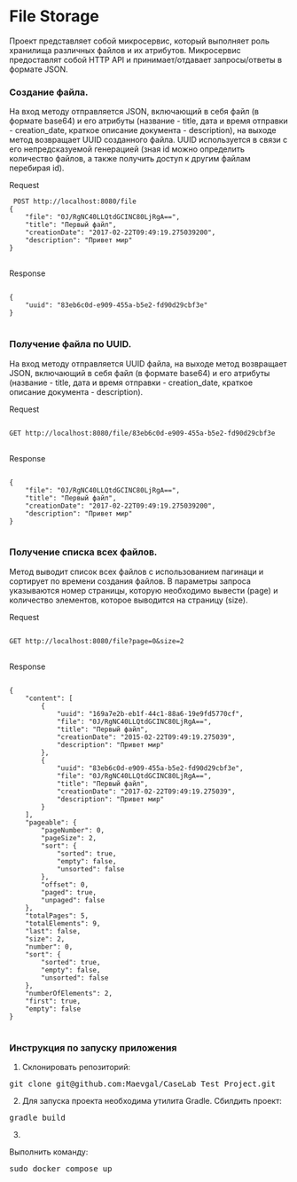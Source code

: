 # File Storage

Проект представляет собой микросервис, который выполняет роль хранилища различных файлов и их атрибутов.
Микросервис предоставлят собой HTTP API и принимает/отдавает запросы/ответы в формате JSON.

### Создание файла.
На вход методу отправляется JSON, включающий в себя файл (в формате base64) и его атрибуты (название - title, дата и
время отправки - creation_date, краткое описание документа - description), на выходе метод возвращает UUID созданного
файла. UUID используется в связи с его непредсказуемой генерацией (зная id можно определить количество файлов, а также 
получить доступ к другим файлам перебирая id).

Request
<pre>
<code> POST http://localhost:8080/file 
{
    "file": "0J/RgNC40LLQtdGCINC80LjRgA==",
    "title": "Первый файл",
    "creationDate": "2017-02-22T09:49:19.275039200",
    "description": "Привет мир"
}
</code>
</pre>

Response
<pre>
<code>
{
    "uuid": "83eb6c0d-e909-455a-b5e2-fd90d29cbf3e"
}
</code>
</pre>
### Получение файла по UUID.
На вход методу отправляется UUID файла, на выходе метод возвращает JSON, включающий в себя файл (в формате base64) и его
атрибуты (название - title, дата и время отправки - creation_date, краткое описание документа - description).

Request
<pre>
<code> 
GET http://localhost:8080/file/83eb6c0d-e909-455a-b5e2-fd90d29cbf3e
</code>
</pre>

Response
<pre>
<code>
{
    "file": "0J/RgNC40LLQtdGCINC80LjRgA==",
    "title": "Первый файл",
    "creationDate": "2017-02-22T09:49:19.275039200",
    "description": "Привет мир"
}
</code>
</pre>

### Получение списка всех файлов.
Метод выводит список всех файлов с использованием пагинаци и сортирует по времени создания файлов.
В параметры запроса указываются номер страницы, которую необходимо вывести (page) и количество элементов, 
которое выводится на страницу (size).

Request
<pre>
<code> 
GET http://localhost:8080/file?page=0&size=2
</code>
</pre>

Response
<pre>
<code>
{
    "content": [
        {
            "uuid": "169a7e2b-eb1f-44c1-88a6-19e9fd5770cf",
            "file": "0J/RgNC40LLQtdGCINC80LjRgA==",
            "title": "Первый файл",
            "creationDate": "2015-02-22T09:49:19.275039",
            "description": "Привет мир"
        },
        {
            "uuid": "83eb6c0d-e909-455a-b5e2-fd90d29cbf3e",
            "file": "0J/RgNC40LLQtdGCINC80LjRgA==",
            "title": "Первый файл",
            "creationDate": "2017-02-22T09:49:19.275039",
            "description": "Привет мир"
        }
    ],
    "pageable": {
        "pageNumber": 0,
        "pageSize": 2,
        "sort": {
            "sorted": true,
            "empty": false,
            "unsorted": false
        },
        "offset": 0,
        "paged": true,
        "unpaged": false
    },
    "totalPages": 5,
    "totalElements": 9,
    "last": false,
    "size": 2,
    "number": 0,
    "sort": {
        "sorted": true,
        "empty": false,
        "unsorted": false
    },
    "numberOfElements": 2,
    "first": true,
    "empty": false
}
</code>
</pre>

### Инструкция по запуску приложения

1. Склонировать репозиторий:
<pre>
git clone git@github.com:Maevgal/CaseLab_Test_Project.git
</pre>
2. Для запуска проекта необходима утилита Gradle.
Сбилдить проект:
<pre>
gradle build
</pre>
3. 
Выполнить команду:
<pre>
sudo docker compose up
</pre>